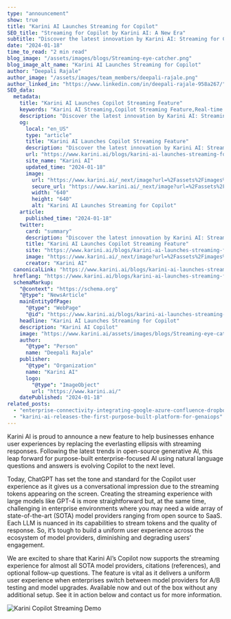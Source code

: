 ```yaml
---
type: "announcement"
show: true
title: "Karini AI Launches Streaming for Copilot"
SEO_title: "Streaming for Copilot by Karini AI: A New Era"
subtitle: "Discover the latest innovation by Karini AI: Streaming for Copilot. Enhance user experience with real-time interactions in generative AI applications."
date: "2024-01-18"
time_to_read: "2 min read"
blog_image: "/assets/images/blogs/Streaming-eye-catcher.png"
blog_image_alt_name: "Karini AI Launches Streaming for Copilot"
author: "Deepali Rajale"
author_image: "/assets/images/team_members/deepali-rajale.png"
author_linked_in: "https://www.linkedin.com/in/deepali-rajale-958a267/"
SEO_data:
  metadata:
    title: "Karini AI Launches Copilot Streaming Feature"
    keywords: "Karini AI Streaming,Copilot Streaming Feature,Real-time AI Interaction,Generative AI Streaming,Karini AI Innovations"
    description: "Discover the latest innovation by Karini AI: Streaming for Copilot. Enhance user experience with real-time interactions in generative AI applications."
    og:
      local: "en_US"
      type: "article"
      title: "Karini AI Launches Copilot Streaming Feature"
      description: "Discover the latest innovation by Karini AI: Streaming for Copilot. Enhance user experience with real-time interactions in generative AI applications."
      url: "https://www.karini.ai/blogs/karini-ai-launches-streaming-for-copilot"
      site_name: "Karini AI"
      updated_time: "2024-01-18"
      image:
        url: "https://www.karini.ai/_next/image?url=%2Fassets%2Fimages%2Fblogs%2FStreaming-eye-catcher.png&w=640&q=75"
        secure_url: "https://www.karini.ai/_next/image?url=%2Fassets%2Fimages%2Fblogs%2FStreaming-eye-catcher.png&w=640&q=75"
        width: "640"
        height: "640"
        alt: "Karini AI Launches Streaming for Copilot"
    article:
      published_time: "2024-01-18"
    twitter:
      card: "summary"
      description: "Discover the latest innovation by Karini AI: Streaming for Copilot. Enhance user experience with real-time interactions in generative AI applications."
      title: "Karini AI Launches Copilot Streaming Feature"
      site: "https://www.karini.ai/blogs/karini-ai-launches-streaming-for-copilot"
      image: "https://www.karini.ai/_next/image?url=%2Fassets%2Fimages%2Fblogs%2FStreaming-eye-catcher.png&w=640&q=75"
      creator: "Karini AI"
  canonicalLink: "https://www.karini.ai/blogs/karini-ai-launches-streaming-for-copilot"
  hreflang: "https://www.karini.ai/blogs/karini-ai-launches-streaming-for-copilot"
  schemaMarkup:
    "@context": "https://schema.org"
    "@type": "NewsArticle"
    mainEntityOfPage:
      "@type": "WebPage"
      "@id": "https://www.karini.ai/blogs/karini-ai-launches-streaming-for-copilot"
    headline: "Karini AI Launches Streaming for Copilot"
    description: "Karini AI Copilot"
    image: "https://www.karini.ai/assets/images/blogs/Streaming-eye-catcher.png"
    author:
      "@type": "Person"
      name: "Deepali Rajale"
    publisher:
      "@type": "Organization"
      name: "Karini AI"
      logo:
        "@type": "ImageObject"
        url: "https://www.karini.ai/"
    datePublished: "2024-01-18"
related_posts:
  - "enterprise-connectivity-integrating-google-azure-confluence-dropbox"
  - "karini-ai-releases-the-first-purpose-built-platform-for-genaiops"
---
```


Karini AI is proud to announce a new feature to help businesses enhance user experiences by replacing the everlasting ellipsis with streaming responses. Following the latest trends in open-source generative AI, this leap forward for purpose-built enterprise-focused AI using natural language questions and answers is evolving Copilot to the next level.

Today, ChatGPT has set the tone and standard for the Copilot user experience as it gives us a conversational impression due to the streaming tokens appearing on the screen. Creating the streaming experience with large models like GPT-4 is more straightforward but, at the same time, challenging in enterprise environments where you may need a wide array of state-of-the-art (SOTA) model providers ranging from open source to SaaS. Each LLM is nuanced in its capabilities to stream tokens and the quality of response. So, it’s tough to build a uniform user experience across the ecosystem of model providers, diminishing and degrading users’ engagement.

We are excited to share that Karini AI’s Copilot now supports the streaming experience for almost all SOTA model providers, citations (references), and optional follow-up questions. The feature is vital as it delivers a uniform user experience when enterprises switch between model providers for A/B testing and model upgrades. Available now and out of the box without any additional setup. See it in action below and contact us for more information.

![Karini Copilot Streaming Demo](/gif/karini_copilot_streaming_demo.gif)
